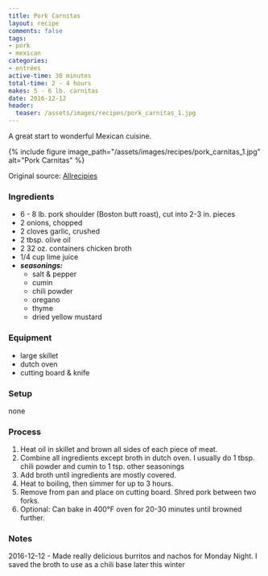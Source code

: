 ```yaml
---
title: Pork Carnitas
layout: recipe
comments: false
tags:
- pork
- mexican
categories:
- entrées
active-time: 30 minutes
total-time: 2 - 4 hours
makes: 5 - 6 lb. carnitas
date: 2016-12-12
header:
  teaser: /assets/images/recipes/pork_carnitas_1.jpg
---
```

 A great start to wonderful Mexican cuisine.

<!--more-->

{% include figure image_path="/assets/images/recipes/pork_carnitas_1.jpg" alt="Pork Carnitas" %}

Original source: [Allrecipies](http://allrecipes.com/recipe/219048/pork-carnitas/)

### Ingredients
+ 6 - 8 lb. pork shoulder (Boston butt roast), cut into 2-3 in. pieces
+ 2 onions, chopped
+ 2 cloves garlic, crushed
+ 2 tbsp. olive oil
+ 2 32 oz. containers chicken broth
+ 1/4 cup lime juice
+ ***seasonings:***
  + salt & pepper
  + cumin
  + chili powder
  + oregano
  + thyme
  + dried yellow mustard

### Equipment
+ large skillet
+ dutch oven
+ cutting board & knife

### Setup
none

### Process
1. Heat oil in skillet and brown all sides of each piece of meat.
2. Combine all ingredients except broth in dutch oven. I usually do 1 tbsp. chili powder and cumin to 1 tsp. other seasonings
3. Add broth until ingredients are mostly covered.
4. Heat to boiling, then simmer for up to 3 hours.
5. Remove from pan and place on cutting board. Shred pork between two forks.
6. Optional: Can bake in 400&deg;F oven for 20-30 minutes until browned further.

### Notes
2016-12-12 - Made really delicious burritos and nachos for Monday Night. I saved the broth to use as a chili base later this winter
